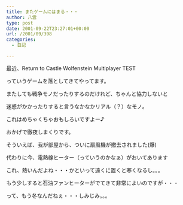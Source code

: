 ```yaml
---
title: またゲームにはまる・・・
author: 八雲
type: post
date: 2001-09-22T23:27:01+00:00
url: /2001/09/398
categories:
  - 日記

---
```

最近、Return to Castle Wolfenstein Multiplayer TEST
  
っていうゲームを落としてきてやってます。
  
またしても戦争モノだったりするのだけれど、ちゃんと協力しないと
  
迷惑がかかったりすると言うなかなかリアル（？）なモノ。
  
これはめちゃくちゃおもしろいですよー♪
  
おかげで徹夜しまくりです。

そういえば、我が部屋から、ついに扇風機が撤去されました(爆)
  
代わりに今、電熱線ヒーター（っていうのかなぁ）がおいてあります
  
これ、熱いんだよね・・・かといって遠くに置くと寒くなるし。。。
  
もう少しすると石油ファンヒーターがでてきて非常によいのですが・・・
  
って、もう冬なんだねぇ・・・しみじみ。。。